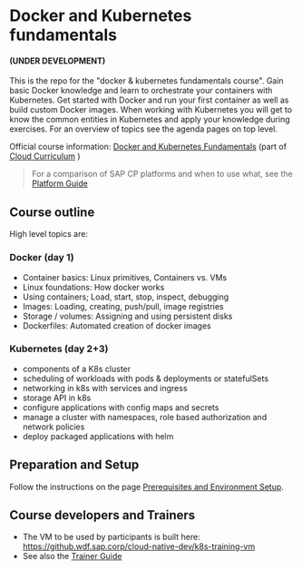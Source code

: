 # Docker and Kubernetes fundamentals  
#### (UNDER DEVELOPMENT)

This is the repo for the "docker & kubernetes fundamentals course". Gain basic Docker knowledge and learn to orchestrate your containers with Kubernetes. Get started with Docker and run your first container as well as build custom Docker images. When working with Kubernetes you will get to know the common entities in Kubernetes and apply your knowledge during exercises.
For an overview of topics see the agenda pages on top level.

Official course information: [Docker and Kubernetes Fundamentals](https://jam4.sapjam.com/blogs/show/P2dUZRL6WyEY8FYqqGyaAR)  (part of [Cloud Curriculum](https://jam4.sapjam.com/groups/zAfXdXPcJGlCUrBScXSWKP/overview_page/Y1fECzZLQ8qjIlyCQTRi76)  )

> For a comparison of SAP CP platforms and when to use what, see the [Platform Guide](https://wiki.wdf.sap.corp/wiki/x/Vwg4bg)

## Course outline
High level topics are:

### Docker (day 1)
- Container basics: Linux primitives, Containers vs. VMs
- Linux foundations: How docker works
- Using containers; Load, start, stop, inspect, debugging
- Images: Loading, creating, push/pull, image registries
- Storage / volumes: Assigning and using persistent disks
- Dockerfiles: Automated creation of docker images

### Kubernetes (day 2+3)
- components of a K8s cluster
- scheduling of workloads with pods & deployments or statefulSets
- networking in k8s with services and ingress
- storage API in k8s
- configure applications with config maps and secrets
- manage a cluster with namespaces, role based authorization and network policies
- deploy packaged applications with helm

## Preparation and Setup

Follow the instructions on the page [Prerequisites and Environment Setup](https://github.wdf.sap.corp/slvi/docker-k8s-training/blob/master/preparation.md).

## Course developers and Trainers

* The VM to be used by participants is built here: https://github.wdf.sap.corp/cloud-native-dev/k8s-training-vm
* See also the [Trainer Guide](https://github.wdf.sap.corp/slvi/docker-k8s-training/blob/master/admin/trainer-guide.md)
